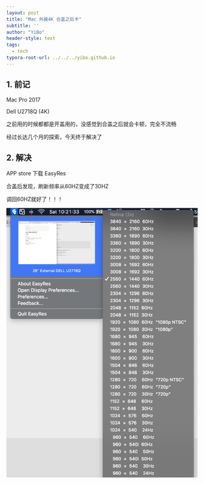 ```yaml
---
layout: post
title: "Mac 外接4K 合盖之后卡"
subtitle: ''
author: "YiBo"
header-style: text
tags:
  - tech
typora-root-url: ../../../yibo.github.io
---
```




## 1. 前记

Mac Pro 2017 

Dell U2718Q (4K)

之前用的时候都都是开盖用的，没感觉到合盖之后就会卡顿，完全不流畅

经过长达几个月的探索，今天终于解决了

## 2. 解决

APP store 下载 EasyRes

合盖后发现，刷新频率从60HZ变成了30HZ

调回60HZ就好了！！！

![image-20201024102139659](/img/in-post/2020-10/image-20201024102139659.png)